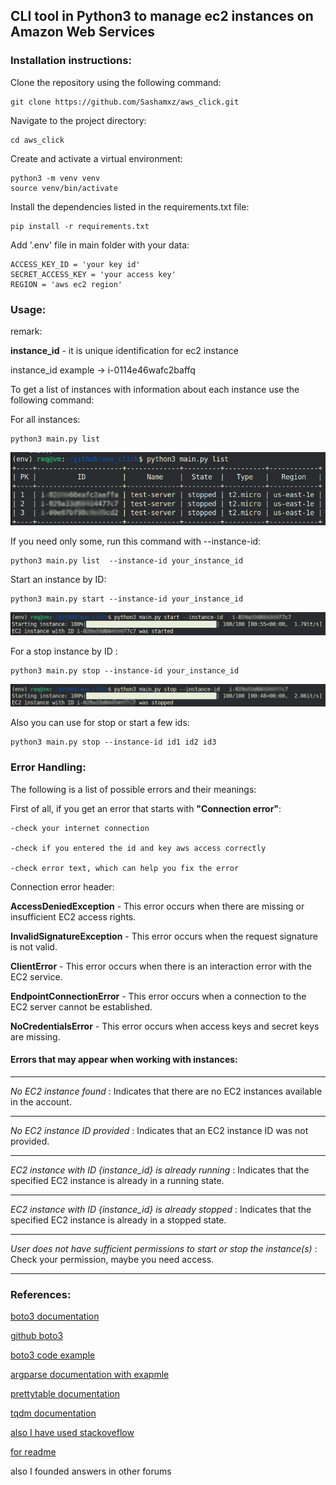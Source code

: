 
## CLI tool in Python3 to manage ec2 instances on Amazon Web Services

### Installation instructions:
Clone the repository using the following command:
```
git clone https://github.com/Sashamxz/aws_click.git
```

Navigate to the project directory:
```
cd aws_click
```

Create and activate a virtual environment:
```
python3 -m venv venv
source venv/bin/activate
```

Install the dependencies listed in the requirements.txt file:
```
pip install -r requirements.txt
```

Add '.env' file in main folder with your data:
```
ACCESS_KEY_ID = 'your key id'
SECRET_ACCESS_KEY = 'your access key'
REGION = 'aws ec2 region'
```

### Usage:
remark:

**instance_id** - it is unique identification for ec2 instance

instance_id example ->  i-0114e46wafc2baffq  


To get a list of instances with information about each instance 
use the following command:

For all instances:
```
python3 main.py list  

```

![Screenshot list](./screenshot/screen1.png) 

If you need only some, run this command with --instance-id:
```
python3 main.py list  --instance-id your_instance_id
```

Start an instance by ID:

```
python3 main.py start --instance-id your_instance_id

```

![Screenshot start](./screenshot/start.png)


For a stop instance by ID :

```
python3 main.py stop --instance-id your_instance_id

```

![Screenshot stop](./screenshot/stop.png) 


Also you can use for stop or start a few ids:
```
python3 main.py stop --instance-id id1 id2 id3
```

### Error Handling:

The following is a list of possible errors and their meanings:

First of all, if you get an error that starts with **"Connection error"**:
```
-check your internet connection

-check if you entered the id and key aws access correctly

-check error text, which can help you fix the error
```
Connection error header:

**AccessDeniedException** - This error occurs when there are missing or insufficient EC2 access rights.

**InvalidSignatureException** - This error occurs when the request signature is not valid.

**ClientError** - This error occurs when there is an interaction error with the EC2 service.

**EndpointConnectionError** - This error occurs when a connection to the EC2 server cannot be established.

**NoCredentialsError** - This error occurs when access keys and secret keys are missing.


#### Errors that may appear when working with instances:
_________________________________________________________________________________________________
*No EC2 instance found* : Indicates that there are no EC2 instances available in the account.
_________________________________________________________________________________________________
*No EC2 instance ID provided* : Indicates that an EC2 instance ID was not provided.
_________________________________________________________________________________________________
*EC2 instance with ID {instance_id} is already running* : Indicates that the specified 
                                                      EC2 instance is already in a running state.
_________________________________________________________________________________________________
*EC2 instance with ID {instance_id} is already stopped* : Indicates that the specified 
                                                       EC2 instance is already in a stopped state.
_________________________________________________________________________________________________
*User does not have sufficient permissions to start or stop the instance(s)* : Check your permission,
                                                                    maybe you need access.
_________________________________________________________________________________________________

### References:
[boto3 documentation](https://boto3.amazonaws.com/v1/documentation/api/latest/index.html)

[github boto3](https://github.com/boto/boto3)

[boto3 code example](https://boto3.amazonaws.com/v1/documentation/api/latest/guide/ec2-example-managing-instances.html)

[argparse documentation with exapmle](https://docs.python.org/3/library/argparse.html)

[prettytable documentation](https://pypi.org/project/prettytable/)

[tqdm documentation](https://tqdm.github.io/docs/tqdm/)

[also I have used stackoveflow](https://stackoverflow.com/questions/42809096/difference-in-boto3-between-resource-client-and-session)

[for readme](https://markdown.rozh2sch.org.ua/#%D0%BF%D1%83%D1%82%D1%96%D0%B2%D0%BD%D0%B8%D0%BA-%D0%BF%D0%BE-markdown)

also I founded  answers in other forums